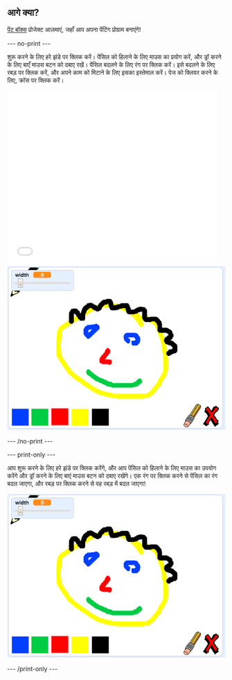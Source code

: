 ## आगे क्या?

[पेंट बॉक्स](https://projects.raspberrypi.org/en/projects/paint-box?utm_source=pathway&utm_medium=whatnext&utm_campaign=projects) प्रोजेक्ट आज़माएं, जहाँ आप अपना पेंटिंग प्रोग्राम बनाएंगे!

--- no-print ---

शुरू करने के लिए हरे झंडे पर क्लिक करें। पेंसिल को हिलाने के लिए माउस का प्रयोग करें, और ड्रॉ करने के लिए बाएँ माउस बटन को दबाए रखें। पेंसिल बदलने के लिए रंग पर क्लिक करें। इसे बदलने के लिए रबड़ पर क्लिक करें, और अपने काम को मिटाने के लिए इसका इस्तेमाल करें। पेज को क्लियर करने के लिए, क्रॉस पर क्लिक करें।

<div class="scratch-preview">
  <iframe allowtransparency="true" width="485" height="402" src="//scratch.mit.edu/projects/embed/267243161/?autostart=false" frameborder="0" scrolling="no"></iframe>
  <img src="images/paint-box-showcase.png">
</div>

--- /no-print ---

--- print-only ---

आप शुरू करने के लिए हरे झंडे पर क्लिक करेंगे, और आप पेंसिल को हिलाने के लिए माउस का उपयोग करेंगे और ड्रॉ करने के लिए बाएं माउस बटन को दबाए रखेंगे। एक रंग पर क्लिक करने से पेंसिल का रंग बदल जाएगा, और रबड़ पर क्लिक करने से वह रबड़ में बदल जाएगा!

![शोकेस](images/paint-box-showcase.png)

--- /print-only ---
